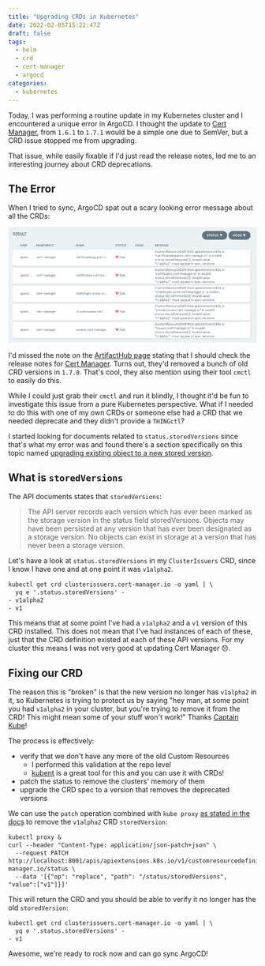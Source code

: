 ```yaml
---
title: "Upgrading CRDs in Kubernetes"
date: 2022-02-05T15:22:47Z
draft: false
tags:
  - helm
  - crd
  - cert-manager
  - argocd
categories:
  - kubernetes
---
```


Today, I was performing a routine update in my Kubernetes cluster and I
encountered a unique error in ArgoCD. I thought the update to [Cert
Manager](https://cert-manager.io/docs/), from `1.6.1` to `1.7.1` would be a
simple one due to SemVer, but a CRD issue stopped me from upgrading.

That issue, while easily fixable if I'd just read the release notes, led me to
an interesting journey about CRD deprecations.
<!--more-->

## The Error

When I tried to sync, ArgoCD spat out a scary looking error message about all
the CRDs:

![Failed to sync CRDs](img/2022-02-05-16-19-12.png)

I'd missed the note on the [ArtifactHub
page](https://artifacthub.io/packages/helm/cert-manager/cert-manager#upgrading-the-chart)
stating that I should check the release notes for [Cert
Manager](https://github.com/cert-manager/cert-manager/releases/tag/v1.7.0).
Turns out, they'd removed a bunch of old CRD versions in `1.7.0`. That's cool,
they also mention using their tool `cmctl` to easily do this.

While I could just grab their `cmctl` and run it blindly, I thought it'd be fun
to investigate this issue from a pure Kubernetes perspective. What if I needed
to do this with one of my own CRDs or someone else had a CRD that we needed
deprecate and they didn't provide a `THINGctl`?

I started looking for documents related to `status.storedVersions` since that's
what my error was and found there's a section specifically on this topic named
[upgrading existing object to a new stored
version](https://kubernetes.io/docs/tasks/extend-kubernetes/custom-resources/custom-resource-definition-versioning/#upgrade-existing-objects-to-a-new-stored-version).

## What is `storedVersions`

The API documents states that `storedVersions`:

> The API server records each version which has ever been marked as the storage
> version in the status field storedVersions. Objects may have been persisted at
> any version that has ever been designated as a storage version. No objects can
> exist in storage at a version that has never been a storage version.

Let's have a look at `status.storedVersions` in my `ClusterIssuers` CRD, since I
know I have one and at one point it was `v1alpha2`.

```text
kubectl get crd clusterissuers.cert-manager.io -o yaml | \
  yq e '.status.storedVersions' -
- v1alpha2
- v1
```

This means that at some point I've had a `v1alpha2` and a `v1` version of this
CRD installed. This does not mean that I've had instances of each of these, just
that the CRD definition existed at each of these API versions. For my cluster
this means I was not very good at updating Cert Manager 😞.

## Fixing our CRD

The reason this is "broken" is that the new version no longer has `v1alpha2` in
it, so Kubernetes is trying to protect us by saying "hey man, at some point you
had `v1alpha2` in your cluster, but you're trying to remove it from the CRD!
This might mean some of your stuff won't work!" Thanks [Captain
Kube](https://www.cncf.io/phippy/)!

The process is effectively:

* verify that we don't have any more of the old Custom Resources
  * I performed this validation at the repo level
  * [kubent](https://github.com/doitintl/kube-no-trouble#arguments) is a great
    tool for  this and you can use it with CRDs!
* patch the status to remove the clusters' memory of them
* upgrade the CRD spec to a version that removes the deprecated versions

We can use the `patch` operation combined with `kube proxy` [as stated in the
docs](https://kubernetes.io/docs/tasks/extend-kubernetes/custom-resources/custom-resource-definition-versioning/#upgrade-existing-objects-to-a-new-stored-version)
to remove the `v1alpha2` CRD `storedVersion`:

```text
kubectl proxy &
curl --header "Content-Type: application/json-patch+json" \
  --request PATCH http://localhost:8001/apis/apiextensions.k8s.io/v1/customresourcedefinitions/clusterissuers.cert-manager.io/status \
  --data '[{"op": "replace", "path": "/status/storedVersions", "value":["v1"]}]'
```

This will return the CRD and you should be able to verify it no longer has the
old `storedVersion`:

```text
kubectl get crd clusterissuers.cert-manager.io -o yaml | \
  yq e '.status.storedVersions' -
- v1
```

Awesome, we're ready to rock now and can go sync ArgoCD!
